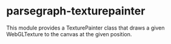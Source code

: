 # parsegraph-texturepainter

This module provides a TexturePainter class that draws a given WebGLTexture to the canvas
at the given position.
